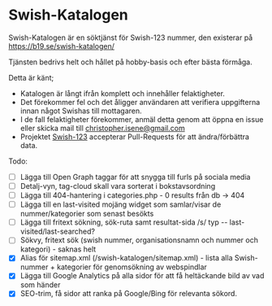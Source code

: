 # Swish-Katalogen

Swish-Katalogen är en söktjänst för Swish-123 nummer, den existerar på https://b19.se/swish-katalogen/



Tjänsten bedrivs helt och hållet på hobby-basis och efter bästa förmåga.



Detta är känt;

* Katalogen är långt ifrån komplett och innehåller felaktigheter.
* Det förekommer fel och det åligger användaren att verifiera uppgifterna innan något Swishas till mottagaren.
* I de fall felaktigheter förekommer, anmäl detta genom att öppna en issue eller skicka mail till christopher.isene@gmail.com
* Projektet [Swish-123](https://github.com/cisene/swish-123) accepterar Pull-Requests för att ändra/förbättra data.


Todo:
* [ ] Lägga till Open Graph taggar för att snygga till furls på sociala media
* [ ] Detalj-vyn, tag-cloud skall vara sorterat i bokstavsordning
* [ ] Lägga till 404-hantering i categories.php - 0 results från db -> 404
* [ ] Lägga till en last-visited mojäng widget som samlar/visar de nummer/kategorier som senast besökts
* [ ] Lägga till fritext sökning, sök-ruta samt resultat-sida /s/<terms> typ -- last-visited/last-searched?
* [ ] Sökvy, fritext sök (swish nummer, organisationsnamn och nummer och kategori) - saknas helt
* [X] Alias för sitemap.xml (/swish-katalogen/sitemap.xml) - lista alla Swish-nummer + kategorier för genomsökning av webspindlar
* [X] Lägga till Google Analytics på alla sidor för att få heltäckande bild av vad som händer
* [X] SEO-trim, få sidor att ranka på Google/Bing för relevanta sökord. 